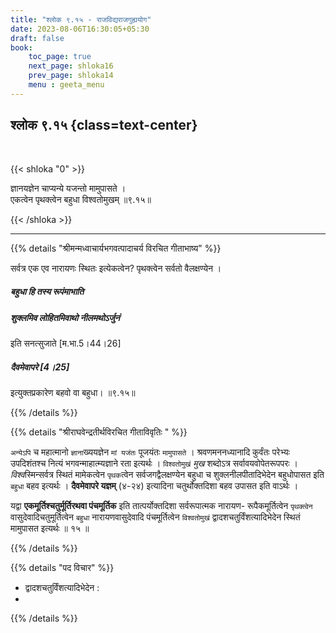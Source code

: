 ```yaml
---
title: "श्लोक ९.१५ - राजविद्यराजगुह्ययोग"
date: 2023-08-06T16:30:05+05:30
draft: false
book:
    toc_page: true
    next_page: shloka16
    prev_page: shloka14
    menu : geeta_menu
---
```



## श्लोक ९.१५ {class=text-center}

<br/>

{{< shloka  "0"  >}}

ज्ञानयज्ञेन चाप्यन्ये यजन्तो मामुपासते ।   
एकत्वेन पृथक्त्वेन बहुधा विश्वतोमुखम् ॥९.१५॥

{{< /shloka >}}

---

{{% details "श्रीमन्मध्वाचार्यभगवत्पादाचर्य विरचित  गीताभाष्य" %}}

सर्वत्र एक एव नारायणः स्थितः इत्येकत्वेन? 
पृथक्त्वेन सर्वतो वैलक्षण्येन ।  
##### बहुधा हि तस्य रूपंमाभाति 
##### शुक्लमिव लोहितमिवाथो नीलमथोऽर्जुनं 
इति सनत्सुजाते [म.भा.5।44।26] 
##### दैवमेवापरे [4।25] 
इत्युक्तप्रकारेण बहवो वा बहुधा। ॥९.१५॥

{{% /details %}}


{{% details "श्रीराघवेन्द्रतीर्थविरचित गीताविवृतिः " %}}

`अन्येऽपि` च महात्मानो `ज्ञाना`ख्ययज्ञेन `मां यजंतः`
पूजयंतः `मामुपासते` । श्रवणमननध्यानादि कुर्वंतः परेभ्यः 
उपदिशंतश्च नित्यं भगवन्माहात्म्यज्ञाने रता इत्यर्थः । 
`विश्वतोमुखं` *मुख* शब्दोऽत्र सर्वावयवोपेतरूपपरः । 
*विश्व*स्मिन्सर्वत्र  स्थितं मामेकत्वेन `पृथक`त्वेन 
सर्वजगद्वैलक्षण्येन बहुधा च शुक्लनीलपीतादिभेदेन 
बहुधोपासत इति `बहुधा` बहव इत्यर्थः । 
**दैवमेवापरे यज्ञम्‌** (४-२४) इत्यादिना 
चतुर्थोक्तदिशा बहव उपासत इति वाऽर्थः ।  

यद्वा **एकमूर्तिश्चतुर्मूर्तिरथवा पंचमूर्तिक** इति 
तात्पर्योक्तदिशा सर्वरूपात्मक नारायण- रूपैकमूर्तित्वेन `पृथक्त्वेन` 
वासुदेवादिचतुमूर्तित्वेन `बहुधा` नारायणवासुदेवादि पंचमूर्तित्वेन 
`विश्वतोमुखं` द्वादशचतुर्विंशत्यादिभेदेन स्थितं मामुपासत इत्यर्थः ॥ १५ ॥

{{% /details %}}


{{% details "पद विचार" %}}

- द्वादशचतुर्विंशत्यादिभेदेन :
- 

{{% /details %}}
